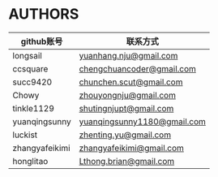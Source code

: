 # AUTHORS

| github账号     | 联系方式                    |
| -------------- | --------------------------- |
| longsail       | yuanhang.nju@gmail.com      |
| ccsquare       | chengchuancoder@gmail.com   |
| succ9420       | chunchen.scut@gmail.com     |
| Chowy          | zhouyongnju@gmail.com       |
| tinkle1129     | shutingnjupt@gmail.com      |
| yuanqingsunny  | yuanqingsunny1180@gmail.com |
| luckist        | zhenting.yu@gmail.com       |
| zhangyafeikimi | zhangyafeikimi@gmail.com    |
| honglitao      | Lthong.brian@gmail.com      |
